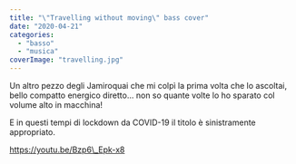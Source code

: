 ```yaml
---
title: "\"Travelling without moving\" bass cover"
date: "2020-04-21"
categories: 
  - "basso"
  - "musica"
coverImage: "travelling.jpg"
---
```


Un altro pezzo degli Jamiroquai che mi colpì la prima volta che lo ascoltai, bello compatto energico diretto... non so quante volte lo ho sparato col volume alto in macchina!

E in questi tempi di lockdown da COVID-19 il titolo è sinistramente appropriato.

https://youtu.be/Bzp6\_Epk-x8
